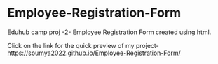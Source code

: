 # Employee-Registration-Form
Eduhub camp proj -2- Employee Registration Form created using html.

Click on the link for the quick preview of my project-
https://soumya2022.github.io/Employee-Registration-Form/
